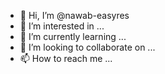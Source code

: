 - 👋 Hi, I’m @nawab-easyres
- 👀 I’m interested in ...
- 🌱 I’m currently learning ...
- 💞️ I’m looking to collaborate on ...
- 📫 How to reach me ...

<!---
nawab-easyres/nawab-easyres is a ✨ special ✨ repository because its `README.md` (this file) appears on your GitHub profile.
You can click the Preview link to take a look at your changes.
--->
